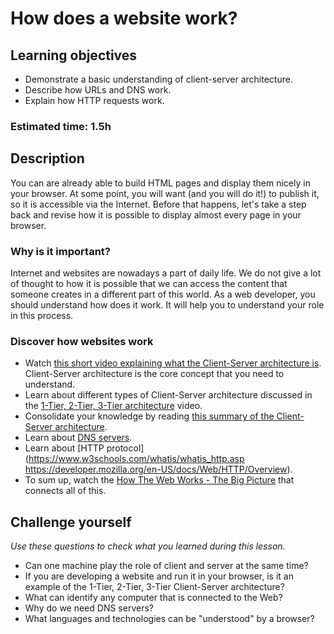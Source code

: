 # How does a website work?

## Learning objectives

- Demonstrate a basic understanding of client-server architecture.
- Describe how URLs and DNS work.
- Explain how HTTP requests work.


### Estimated time: 1.5h

## Description 

You can are already able to build HTML pages and display them nicely in your browser. At some point, you will want (and you will do it!) to publish it, so it is accessible via the Internet.
Before that happens, let's take a step back and revise how it is possible to display almost every page in your browser.

### Why is it important?

Internet and websites are nowadays a part of daily life.
We do not give a lot of thought to how it is possible that we can access the content that someone creates in a different part of this world.
As a web developer, you should understand how does it work. It will help you to understand your role in this process.

### Discover how websites work

- Watch [this short video explaining what the Client-Server architecture is](https://www.youtube.com/watch?v=SwLdKeC8scE). Client-Server architecture is the core concept that you need to understand.
- Learn about different types of Client-Server architecture discussed in the [1-Tier, 2-Tier, 3-Tier architecture](https://www.youtube.com/watch?v=ve82kSSj_Hs) video.
- Consolidate your knowledge by reading [this summary of the Client-Server architecture](https://cio-wiki.org/wiki/Client_Server_Architecture).
- Learn about [DNS servers](https://www.cloudflare.com/en-gb/learning/dns/what-is-a-dns-server).
- Learn about [HTTP protocol](https://www.w3schools.com/whatis/whatis_http.asp https://developer.mozilla.org/en-US/docs/Web/HTTP/Overview).
- To sum up, watch the [How The Web Works - The Big Picture](https://www.youtube.com/watch?v=hJHvdBlSxug) that connects all of this. 

## Challenge yourself
*Use these questions to check what you learned during this lesson.* 

- Can one machine play the role of client and server at the same time?
- If you are developing a website and run it in your browser, is it an example of the 1-Tier, 2-Tier, 3-Tier Client-Server architecture?
- What can identify any computer that is connected to the Web?
- Why do we need DNS servers?
- What languages and technologies can be "understood" by a browser?
